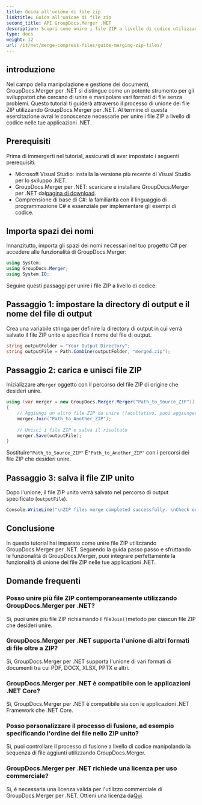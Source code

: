 ```yaml
---
title: Guida all'unione di file zip
linktitle: Guida all'unione di file zip
second_title: API GroupDocs.Merger .NET
description: Scopri come unire i file ZIP a livello di codice utilizzando GroupDocs.Merger per .NET. Questo tutorial fornisce una guida dettagliata per gli sviluppatori.
type: docs
weight: 12
url: /it/net/merge-compress-files/guide-merging-zip-files/
---
```

## introduzione
Nel campo della manipolazione e gestione dei documenti, GroupDocs.Merger per .NET si distingue come un potente strumento per gli sviluppatori che cercano di unire e manipolare vari formati di file senza problemi. Questo tutorial ti guiderà attraverso il processo di unione dei file ZIP utilizzando GroupDocs.Merger per .NET. Al termine di questa esercitazione avrai le conoscenze necessarie per unire i file ZIP a livello di codice nelle tue applicazioni .NET.
## Prerequisiti
Prima di immergerti nel tutorial, assicurati di aver impostato i seguenti prerequisiti:
- Microsoft Visual Studio: installa la versione più recente di Visual Studio per lo sviluppo .NET.
-  GroupDocs.Merger per .NET: scaricare e installare GroupDocs.Merger per .NET dal[pagina di download](https://releases.groupdocs.com/merger/net/).
- Comprensione di base di C#: la familiarità con il linguaggio di programmazione C# è essenziale per implementare gli esempi di codice.

## Importa spazi dei nomi
Innanzitutto, importa gli spazi dei nomi necessari nel tuo progetto C# per accedere alle funzionalità di GroupDocs.Merger:
```csharp
using System; 
using GroupDocs.Merger;
using System.IO;
```

Seguire questi passaggi per unire i file ZIP a livello di codice:
## Passaggio 1: impostare la directory di output e il nome del file di output
Crea una variabile stringa per definire la directory di output in cui verrà salvato il file ZIP unito e specifica il nome del file di output.
```csharp
string outputFolder = "Your Output Directory";
string outputFile = Path.Combine(outputFolder, "merged.zip");
```
## Passaggio 2: carica e unisci file ZIP
 Inizializzare a`Merger` oggetto con il percorso del file ZIP di origine che desideri unire.
```csharp
using (var merger = new GroupDocs.Merger.Merger("Path_to_Source_ZIP"))
{
    // Aggiungi un altro file ZIP da unire (facoltativo, puoi aggiungerne più di uno)
    merger.Join("Path_to_Another_ZIP");
    
    // Unisci i file ZIP e salva il risultato
    merger.Save(outputFile);
}
```
 Sostituire`"Path_to_Source_ZIP"` E`"Path_to_Another_ZIP"` con i percorsi dei file ZIP che desideri unire.
## Passaggio 3: salva il file ZIP unito
Dopo l'unione, il file ZIP unito verrà salvato nel percorso di output specificato (`outputFile`).
```csharp
Console.WriteLine("\nZIP files merge completed successfully. \nCheck output in {0}", outputFolder);
```

## Conclusione
In questo tutorial hai imparato come unire file ZIP utilizzando GroupDocs.Merger per .NET. Seguendo la guida passo passo e sfruttando le funzionalità di GroupDocs.Merger, puoi integrare perfettamente la funzionalità di unione dei file ZIP nelle tue applicazioni .NET.

## Domande frequenti
### Posso unire più file ZIP contemporaneamente utilizzando GroupDocs.Merger per .NET?
 Sì, puoi unire più file ZIP richiamando il file`Join()`metodo per ciascun file ZIP che desideri unire.
### GroupDocs.Merger per .NET supporta l'unione di altri formati di file oltre a ZIP?
Sì, GroupDocs.Merger per .NET supporta l'unione di vari formati di documenti tra cui PDF, DOCX, XLSX, PPTX e altri.
### GroupDocs.Merger per .NET è compatibile con le applicazioni .NET Core?
Sì, GroupDocs.Merger per .NET è compatibile sia con le applicazioni .NET Framework che .NET Core.
### Posso personalizzare il processo di fusione, ad esempio specificando l'ordine dei file nello ZIP unito?
Sì, puoi controllare il processo di fusione a livello di codice manipolando la sequenza di file aggiunti utilizzando GroupDocs.Merger.
### GroupDocs.Merger per .NET richiede una licenza per uso commerciale?
 Sì, è necessaria una licenza valida per l'utilizzo commerciale di GroupDocs.Merger per .NET. Ottieni una licenza da[Qui](https://purchase.groupdocs.com/buy).